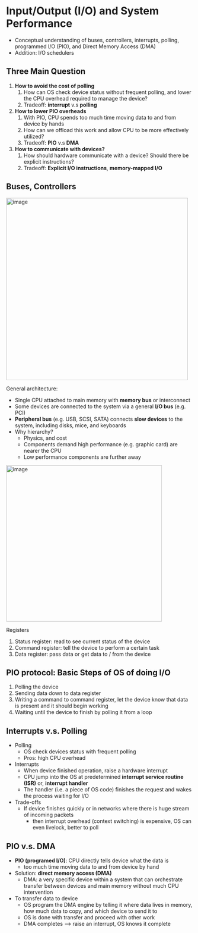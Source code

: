 # Input/Output (I/O) and System Performance
- Conceptual understanding of buses, controllers, interrupts, polling, programmed I/O (PIO), and Direct Memory Access (DMA)
- Addition: I/O schedulers

## Three Main Question

1. **How to avoid the cost of polling** 
    1. How can OS check device status without frequent polling, and lower the CPU overhead required to manage the device? 
    2. Tradeoff: **interrupt** v.s **polling** 
2. **How to lower PIO overheads**
    1. With PIO, CPU spends too much time moving data to and from device by hands 
    2. How can we offload this work and allow CPU to be more effectively utilized? 
    3. Tradeoff: **PIO** v.s **DMA** 
3. **How to communicate with devices?**
    1. How should hardware communicate with a device? Should there be explicit instructions? 
    2. Tradeoff: **Explicit I/O instructions**, **memory-mapped I/O** 

## Buses, Controllers
<img width="490" alt="image" src="https://github.com/lynnliu030/os-prelim/assets/39693493/93f45763-6547-49f6-b080-e7a9c8f10b30">

General architecture:

- Single CPU attached to main memory with **memory bus** or interconnect
- Some devices are connected to the system via a general **I/O bus** (e.g. PCI)
- **Peripheral bus** (e.g. USB, SCSI, SATA) connects **slow devices** to the system, including disks, mice, and keyboards
- Why hierarchy?
    - Physics, and cost
    - Components demand high performance (e.g. graphic card) are nearer the CPU
    - Low performance components are further away
      
<img width="420" alt="image" src="https://github.com/lynnliu030/os-prelim/assets/39693493/ae3150d7-e322-489b-86c5-f6ff7068e0c4">


Registers 
1. Status register: read to see current status of the device 
2. Command register: tell the device to perform a certain task
3. Data register: pass data or get data to / from the device 

## PIO protocol: Basic Steps of OS of doing I/O

1. Polling the device 
2. Sending data down to data register 
3. Writing a command to command register, let the device know that data is present and it should begin working
4. Waiting until the device to finish by polling it from a loop 

## Interrupts v.s. Polling

- Polling
    - OS check devices status with frequent polling
    - Pros: high CPU overhead
- Interrupts
    - When device finished operation, raise a hardware interrupt
    - CPU jump into the OS at predetermined **interrupt service routine (ISR)** or, **interrupt handler**
    - The handler (i.e. a piece of OS code) finishes the request and wakes the process waiting for I/O
- Trade-offs
    - If device finishes quickly or in networks where there is huge stream of incoming packets
        - then interrupt overhead (context switching) is expensive, OS can even livelock, better to poll

## PIO v.s. DMA

- **PIO (programed I/O)**: CPU directly tells device what the data is
    - too much time moving data to and from device by hand
- Solution: **direct memory access (DMA)**
    - DMA: a very specific device within a system that can orchestrate transfer between devices and main memory without much CPU intervention
- To transfer data to device
    - OS program the DMA engine by telling it where data lives in memory, how much data to copy, and which device to send it to
    - OS is done with transfer and proceed with other work
    - DMA completes —> raise an interrupt, OS knows it complete
